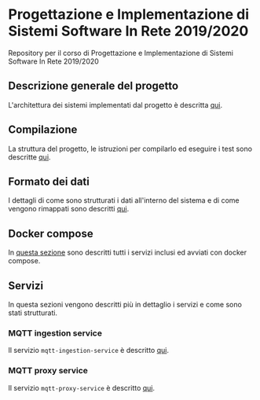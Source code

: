 # Progettazione e Implementazione di Sistemi Software In Rete 2019/2020
Repository per il corso di Progettazione e Implementazione di Sistemi Software In Rete 2019/2020

## Descrizione generale del progetto
L'architettura dei sistemi implementati dal progetto è descritta [qui](documentazione/descrizione.md).

## Compilazione
La struttura del progetto, le istruzioni per compilarlo ed eseguire i test sono descritte [qui](documentazione/struttura.md).

## Formato dei dati
I dettagli di come sono strutturati i dati all'interno del sistema e di come vengono rimappati sono descritti [qui](documentazione/dati.md).

## Docker compose
In [questa sezione](documentazione/docker.md) sono descritti tutti i servizi inclusi ed avviati con docker compose.

## Servizi
In questa sezioni vengono descritti più in dettaglio i servizi e come sono stati strutturati.

### MQTT ingestion service
Il servizio `mqtt-ingestion-service` è descritto [qui](documentazione/mqtt-ingestion-service.md).

### MQTT proxy service
Il servizio `mqtt-proxy-service` è descritto [qui](documentazione/mqtt-proxy-service.md).
